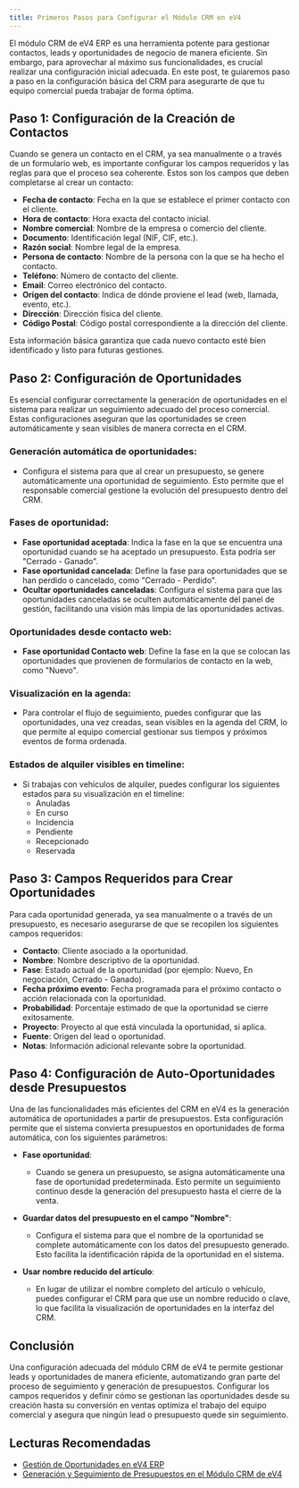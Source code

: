 ```yaml
---
title: Primeros Pasos para Configurar el Módulo CRM en eV4
---
```


El módulo CRM de eV4 ERP es una herramienta potente para gestionar contactos, leads y oportunidades de negocio de manera eficiente. Sin embargo, para aprovechar al máximo sus funcionalidades, es crucial realizar una configuración inicial adecuada. En este post, te guiaremos paso a paso en la configuración básica del CRM para asegurarte de que tu equipo comercial pueda trabajar de forma óptima.

## Paso 1: Configuración de la Creación de Contactos

Cuando se genera un contacto en el CRM, ya sea manualmente o a través de un formulario web, es importante configurar los campos requeridos y las reglas para que el proceso sea coherente. Estos son los campos que deben completarse al crear un contacto:

- **Fecha de contacto**: Fecha en la que se establece el primer contacto con el cliente.
- **Hora de contacto**: Hora exacta del contacto inicial.
- **Nombre comercial**: Nombre de la empresa o comercio del cliente.
- **Documento**: Identificación legal (NIF, CIF, etc.).
- **Razón social**: Nombre legal de la empresa.
- **Persona de contacto**: Nombre de la persona con la que se ha hecho el contacto.
- **Teléfono**: Número de contacto del cliente.
- **Email**: Correo electrónico del contacto.
- **Origen del contacto**: Indica de dónde proviene el lead (web, llamada, evento, etc.).
- **Dirección**: Dirección física del cliente.
- **Código Postal**: Código postal correspondiente a la dirección del cliente.

Esta información básica garantiza que cada nuevo contacto esté bien identificado y listo para futuras gestiones.

## Paso 2: Configuración de Oportunidades

Es esencial configurar correctamente la generación de oportunidades en el sistema para realizar un seguimiento adecuado del proceso comercial. Estas configuraciones aseguran que las oportunidades se creen automáticamente y sean visibles de manera correcta en el CRM.

### Generación automática de oportunidades:
- Configura el sistema para que al crear un presupuesto, se genere automáticamente una oportunidad de seguimiento. Esto permite que el responsable comercial gestione la evolución del presupuesto dentro del CRM.

### Fases de oportunidad:
- **Fase oportunidad aceptada**: Indica la fase en la que se encuentra una oportunidad cuando se ha aceptado un presupuesto. Esta podría ser "Cerrado - Ganado".
- **Fase oportunidad cancelada**: Define la fase para oportunidades que se han perdido o cancelado, como "Cerrado - Perdido".
- **Ocultar oportunidades canceladas**: Configura el sistema para que las oportunidades canceladas se oculten automáticamente del panel de gestión, facilitando una visión más limpia de las oportunidades activas.

### Oportunidades desde contacto web:
- **Fase oportunidad Contacto web**: Define la fase en la que se colocan las oportunidades que provienen de formularios de contacto en la web, como "Nuevo".

### Visualización en la agenda:
- Para controlar el flujo de seguimiento, puedes configurar que las oportunidades, una vez creadas, sean visibles en la agenda del CRM, lo que permite al equipo comercial gestionar sus tiempos y próximos eventos de forma ordenada.

### Estados de alquiler visibles en timeline:
- Si trabajas con vehículos de alquiler, puedes configurar los siguientes estados para su visualización en el timeline:
  - Anuladas
  - En curso
  - Incidencia
  - Pendiente
  - Recepcionado
  - Reservada

## Paso 3: Campos Requeridos para Crear Oportunidades

Para cada oportunidad generada, ya sea manualmente o a través de un presupuesto, es necesario asegurarse de que se recopilen los siguientes campos requeridos:

- **Contacto**: Cliente asociado a la oportunidad.
- **Nombre**: Nombre descriptivo de la oportunidad.
- **Fase**: Estado actual de la oportunidad (por ejemplo: Nuevo, En negociación, Cerrado - Ganado).
- **Fecha próximo evento**: Fecha programada para el próximo contacto o acción relacionada con la oportunidad.
- **Probabilidad**: Porcentaje estimado de que la oportunidad se cierre exitosamente.
- **Proyecto**: Proyecto al que está vinculada la oportunidad, si aplica.
- **Fuente**: Origen del lead o oportunidad.
- **Notas**: Información adicional relevante sobre la oportunidad.

## Paso 4: Configuración de Auto-Oportunidades desde Presupuestos

Una de las funcionalidades más eficientes del CRM en eV4 es la generación automática de oportunidades a partir de presupuestos. Esta configuración permite que el sistema convierta presupuestos en oportunidades de forma automática, con los siguientes parámetros:

- **Fase oportunidad**:
  - Cuando se genera un presupuesto, se asigna automáticamente una fase de oportunidad predeterminada. Esto permite un seguimiento continuo desde la generación del presupuesto hasta el cierre de la venta.

- **Guardar datos del presupuesto en el campo "Nombre"**:
  - Configura el sistema para que el nombre de la oportunidad se complete automáticamente con los datos del presupuesto generado. Esto facilita la identificación rápida de la oportunidad en el sistema.

- **Usar nombre reducido del artículo**:
  - En lugar de utilizar el nombre completo del artículo o vehículo, puedes configurar el CRM para que use un nombre reducido o clave, lo que facilita la visualización de oportunidades en la interfaz del CRM.

## Conclusión

Una configuración adecuada del módulo CRM de eV4 te permite gestionar leads y oportunidades de manera eficiente, automatizando gran parte del proceso de seguimiento y generación de presupuestos. Configurar los campos requeridos y definir cómo se gestionan las oportunidades desde su creación hasta su conversión en ventas optimiza el trabajo del equipo comercial y asegura que ningún lead o presupuesto quede sin seguimiento.

## Lecturas Recomendadas

- [Gestión de Oportunidades en eV4 ERP](#)
- [Generación y Seguimiento de Presupuestos en el Módulo CRM de eV4](#)